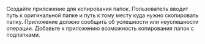 Создайте приложение для копирования папок. 
Пользователь вводит путь к оригинальной папке и путь к тому месту куда нужно скопировать папку.
Приложение должно сообщить об успешности или неуспешности операции.
Добавьте к приложению возможность копирования папок с подпапками.
